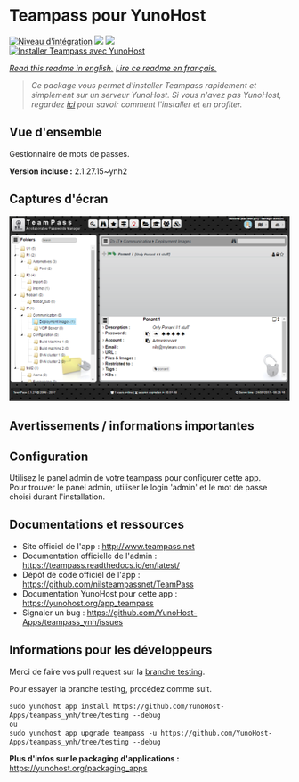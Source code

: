 # Teampass pour YunoHost

[![Niveau d'intégration](https://dash.yunohost.org/integration/teampass.svg)](https://dash.yunohost.org/appci/app/teampass) ![](https://ci-apps.yunohost.org/ci/badges/teampass.status.svg) ![](https://ci-apps.yunohost.org/ci/badges/teampass.maintain.svg)  
[![Installer Teampass avec YunoHost](https://install-app.yunohost.org/install-with-yunohost.svg)](https://install-app.yunohost.org/?app=teampass)

*[Read this readme in english.](./README.md)*
*[Lire ce readme en français.](./README_fr.md)*

> *Ce package vous permet d'installer Teampass rapidement et simplement sur un serveur YunoHost.
Si vous n'avez pas YunoHost, regardez [ici](https://yunohost.org/#/install) pour savoir comment l'installer et en profiter.*

## Vue d'ensemble

Gestionnaire de mots de passes.

**Version incluse :** 2.1.27.15~ynh2



## Captures d'écran

![](./doc/screenshots/screenshot.png)

## Avertissements / informations importantes

## Configuration

Utilisez le panel admin de votre teampass pour configurer cette app.  
Pour trouver le panel admin, utiliser le login 'admin' et le mot de passe choisi durant l'installation.

## Documentations et ressources

* Site officiel de l'app : http://www.teampass.net
* Documentation officielle de l'admin : https://teampass.readthedocs.io/en/latest/
* Dépôt de code officiel de l'app : https://github.com/nilsteampassnet/TeamPass
* Documentation YunoHost pour cette app : https://yunohost.org/app_teampass
* Signaler un bug : https://github.com/YunoHost-Apps/teampass_ynh/issues

## Informations pour les développeurs

Merci de faire vos pull request sur la [branche testing](https://github.com/YunoHost-Apps/teampass_ynh/tree/testing).

Pour essayer la branche testing, procédez comme suit.
```
sudo yunohost app install https://github.com/YunoHost-Apps/teampass_ynh/tree/testing --debug
ou
sudo yunohost app upgrade teampass -u https://github.com/YunoHost-Apps/teampass_ynh/tree/testing --debug
```

**Plus d'infos sur le packaging d'applications :** https://yunohost.org/packaging_apps